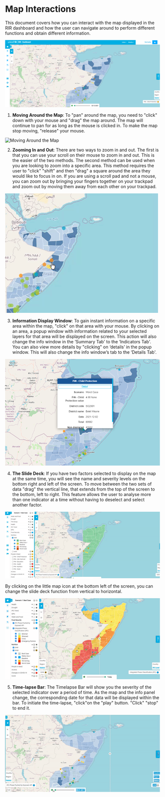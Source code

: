 # Map Interactions

This document covers how you can interact with the map displayed in the RIR dashboard and how the user can navigate around to perform different functions
and obtain different information. 
>
![Map Interactions ](../img/layout.png "Map Interactions")
>
>
1. **Moving Around the Map**:
To "pan" around the map, you need to "click" down with your mouse and "drag" the map around. The map will continue to pan for as long as the mouse is clicked in. 
To make the map stop moving, "release" your mouse.
>
![Moving Around the Map ](../img/moving-around-the-map.gif "Moving Around the Map")
>
>
2.	**Zooming In and Out**:
There are two ways to zoom in and out. The first is that you can use your scroll on their mouse to zoom in and out. This is the easier of the two methods.
The second method can be used when you are looking to zoom into a specific area. This method requires the user to "click" "shift" and then "drag" a square around the
area they would like to focus in on. If you are using a scroll pad and not a mouse, you can zoom out by bringing your fingers together on your trackpad and zoom 
out by moving them away from each other on your trackpad.
>
![Zooming in ](../img/Zooming-in.gif "Zooming in")
>
>
3.	**Information Display Window**:
To gain instant information on a specific area within the map, "click" on that area with your mouse. By clicking on an area, a popup window with information 
related to your selected layers for that area will be displayed on the screen. This action will also change the info window in the ‘Summary Tab'
to the  ‘Indicators Tab'. You can also view more details by "clicking" on ‘details’ in the popup window. This will also change the info window’s tab to the ‘Details Tab'.
>
![Information Display Window](../img/info.png "Information Display Window")
>
>
4.	**The Slide Deck**: 
  If you have two factors selected to display on the map at the same time, you will see the name and severity levels on the bottom right and left of the screen.
  To move between the two sets of data "drag" the vertical line, that extends from the top of the screen to the bottom, left to right. This feature allows 
  the user to analyse more than one indicator at a time without having to deselect and select another factor.
>
![Switching Between Factors on the Map Display](../img/Switching-between-factors.gif "Switching Between Factors on the Map Display")
>
  By clicking on the little map icon at the bottom left of the screen, you can change the slide deck function from vertical to horizontal. 
>
![Map Icon](../img/map-icon-update.gif "Map Icon")
>
>
5.	 **Time-lapse Bar**:
The Timelapse Bar will show you the severity of the selected indicator over a period of time. As the map and the info panel change, the corresponding date for
that data will be displayed within the bar. To initiate the time-lapse, "click"on the "play" button. "Click" "stop" to end it. 
>
![Timelapse Bar](../img/Timelapse.gif "Timelapse Bar")
>
>	
